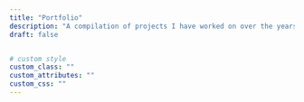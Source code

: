 ```yaml
---
title: "Portfolio"
description: "A compilation of projects I have worked on over the years. Work In Progres. Stay Tuned!"
draft: false


# custom style
custom_class: ""
custom_attributes: ""
custom_css: ""
---
```

